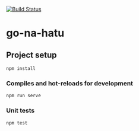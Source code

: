 [![Build Status](https://travis-ci.org/yungvldai/go-na-hatu.svg?branch=master)](https://travis-ci.org/yungvldai/go-na-hatu)

# go-na-hatu

## Project setup
```
npm install
```

### Compiles and hot-reloads for development
```
npm run serve
```

### Unit tests
```
npm test
```
